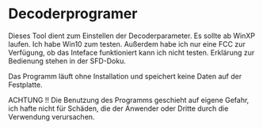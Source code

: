 # Decoderprogramer

Dieses Tool dient zum Einstellen der Decoderparameter. Es sollte ab WinXP laufen. Ich habe Win10 zum testen. Außerdem habe ich nur eine FCC zur Verfügung, ob das Inteface funktioniert kann ich nicht testen.
Erklärung zur Bedienung stehen in der SFD-Doku.

Das Programm läuft ohne Installation und speichert keine Daten auf der Festplatte.

ACHTUNG !! Die Benutzung des Programms geschieht auf eigene Gefahr, ich hafte nicht für Schäden, die der Anwender oder Dritte durch die Verwendung verursachen.